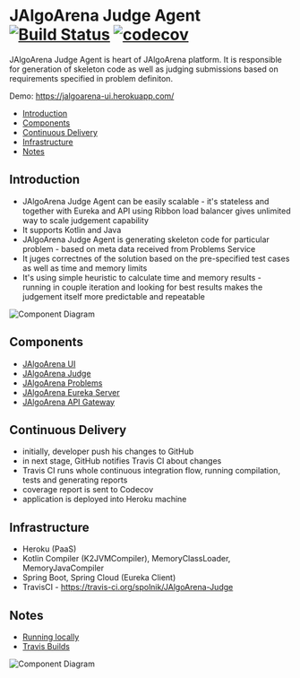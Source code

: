 # JAlgoArena Judge Agent [![Build Status](https://travis-ci.org/spolnik/JAlgoArena-Judge.svg?branch=master)](https://travis-ci.org/spolnik/JAlgoArena-Judge) [![codecov](https://codecov.io/gh/spolnik/JAlgoArena-Judge/branch/master/graph/badge.svg)](https://codecov.io/gh/spolnik/JAlgoArena-Judge)

JAlgoArena Judge Agent is heart of JAlgoArena platform. It is responsible for generation of skeleton code as well as judging submissions based on requirements specified in problem definiton.

Demo: https://jalgoarena-ui.herokuapp.com/

- [Introduction](#introduction)
- [Components](#components)
- [Continuous Delivery](#continuous-delivery)
- [Infrastructure](#infrastructure)
- [Notes](#notes)

## Introduction

- JAlgoArena Judge Agent can be easily scalable - it's stateless and together with Eureka and API using Ribbon load balancer gives unlimited way to scale judgement capability
- It supports Kotlin and Java
- JAlgoArena Judge Agent is generating skeleton code for particular problem - based on meta data received from Problems Service
- It juges correctnes of the solution based on the pre-specified test cases as well as time and memory limits
- It's using simple heuristic to calculate time and memory results - running in couple iteration and looking for best results makes the judgement itself more predictable and repeatable

![Component Diagram](https://github.com/spolnik/JAlgoArena/raw/master/design/component_diagram.png)

## Components

- [JAlgoArena UI](https://github.com/spolnik/JAlgoArena-UI)
- [JAlgoArena Judge](https://github.com/spolnik/JAlgoArena-Judge)
- [JAlgoArena Problems](https://github.com/spolnik/JAlgoArena-Problems)
- [JAlgoArena Eureka Server](https://github.com/spolnik/JAlgoArena-Eureka)
- [JAlgoArena API Gateway](https://github.com/spolnik/JAlgoArena-API)

## Continuous Delivery

- initially, developer push his changes to GitHub
- in next stage, GitHub notifies Travis CI about changes
- Travis CI runs whole continuous integration flow, running compilation, tests and generating reports
- coverage report is sent to Codecov
- application is deployed into Heroku machine

## Infrastructure

- Heroku (PaaS)
- Kotlin Compiler (K2JVMCompiler), MemoryClassLoader, MemoryJavaCompiler
- Spring Boot, Spring Cloud (Eureka Client)
- TravisCI - https://travis-ci.org/spolnik/JAlgoArena-Judge

## Notes
- [Running locally](https://github.com/spolnik/jalgoarena/wiki)
- [Travis Builds](https://travis-ci.org/spolnik)

![Component Diagram](https://github.com/spolnik/JAlgoArena/raw/master/design/JAlgoArena_Logo.png)
